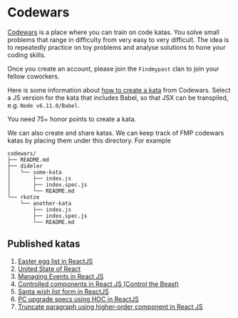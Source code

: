 # Codewars

[Codewars](https://www.codewars.com/) is a place where you can train on code
katas. You solve small problems that range in difficulty from very easy to very
difficult. The idea is to repeatedly practice on toy problems and analyse
solutions to hone your coding skills.

Once you create an account, please join the `Findmypast` clan to join your
fellow coworkers.

Here is some information about [how to create a kata](https://github.com/Codewars/codewars.com/wiki/Tutorial%3A-Create-Your-First-Kata) from Codewars.
Select a JS version for the kata that includes Babel, so that JSX can be transpiled, e.g. `Node v6.11.0/Babel`.

You need 75+ honor points to create a kata.

We can also create and share katas. We can keep track of FMP codewars katas by
placing them under this directory. For example

```
codewars/
├── README.md
├── dideler
│   └── some-kata
│       ├── index.js
│       ├── index.spec.js
│       └── README.md
└── rkotze
    └── another-kata
        ├── index.js
        ├── index.spec.js
        └── README.md
```

## Published katas

1. [Easter egg list in ReactJS](https://www.codewars.com/kata/easter-egg-list-in-reactjs)
1. [United State of React](https://www.codewars.com/kata/united-state-of-react)
1. [Managing Events in React JS](https://www.codewars.com/kata/managing-events-in-react-js)
1. [Controlled components in React JS (Control the Beast)](https://www.codewars.com/kata/control-the-beast)
1. [Santa wish list form in ReactJS](https://www.codewars.com/kata/santa-wish-list-form-in-reactjs)
1. [PC upgrade specs using HOC in ReactJS](https://www.codewars.com/kata/pc-upgrade-specs-using-hoc-in-reactjs)
1. [Truncate paragraph using higher-order component in React JS](https://www.codewars.com/kata/truncate-paragraph-using-higher-order-component-in-react-js)
